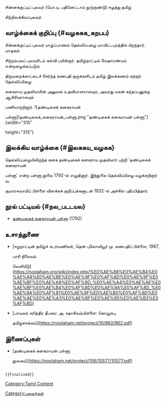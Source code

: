 சின்னக்குட்டிப் புலவர் (பொ.யு. பதினெட்டாம் நூற்றாண்டு) ஈழத்து தமிழ்
சிற்றிலக்கியப்புலவர்.

## வாழ்க்கைக் குறிப்பு {#வழககக_கறபப}

சின்னக்குட்டிப் புலவர் யாழ்ப்பாணம் தெல்லிப்பழை மாவிட்டபுரத்தில் பிறந்தார். மாதகல்
சிற்றம்பலப் புலவரிடம் கல்வி பயின்றார். தமிழ்நாட்டில் வேதாரண்யம் என்றழைக்கப்படும்
திருமறைக்காட்டைச் சேர்ந்த கணபதி குருக்களிடம் தமிழ் இலக்கணம் கற்றார். தெல்லிப்பிழை
கனகராய முதலியாரின் அலுவல் உதவியாளராகவும், அவரது மகன் கந்தப்பனுக்கு ஆசிரியராகவும்
பணியாற்றினார். ![தண்டிகைக் கனகராயன்
பள்ளு](தண்டிகைக்_கனகராயன்_பள்ளு.png "தண்டிகைக் கனகராயன் பள்ளு"){width="315"
height="315"}

## இலக்கிய வாழ்க்கை {#இலககய_வழகக}

தெல்லிப்பழையிலிருந்த கனக தண்டிகைக் கனகராய முதலியார் பற்றி 'தண்டிகைக் கனகராயன்
பள்ளு\' என்ற பள்ளு நூலை 1792-ல் எழுதினார். இந்நூலை தெல்லிப்பிழை வழக்கறிஞர் வ.
குமாரசுவாமிப் பிள்ளை விளக்கக் குறிப்புக்களுடன் 1932-ல் அச்சில் பதிப்பித்தார்.

## நூல் பட்டியல் {#நல_படடயல}

-   [தண்டிகைக் கனகராயன் பள்ளு](தண்டிகைக்_கனகராயன்_பள்ளு "wikilink") (1792)

## உசாத்துணை

-   [ஈழநாட்டின் தமிழ்ச் சுடர்மணிகள், தென் புலோலியூர் மு. கணபதிப் பிள்ளை, 1967,
    பாரி நிலையம்
    வெளியீடு](https://noolaham.org/wiki/index.php/%E0%AE%88%E0%AE%B4%E0%AE%A8%E0%AE%BE%E0%AE%9F%E0%AF%8D%E0%AE%9F%E0%AE%BF%E0%AE%A9%E0%AF%8D_%E0%AE%A4%E0%AE%AE%E0%AE%BF%E0%AE%B4%E0%AF%8D%E0%AE%9A%E0%AF%8D_%E0%AE%9A%E0%AF%81%E0%AE%9F%E0%AE%B0%E0%AF%8D%E0%AE%AE%E0%AE%A3%E0%AE%BF%E0%AE%95%E0%AE%B3%E0%AF%8D)
-   [பாவலர் சரித்திர தீபகம்: அ. சதாசிவம்பிள்ளை: கொழும்பு
    தமிழ்ச்சங்கம்](https://noolaham.net/project/10/962/962.pdf)

## இணைப்புகள்

-   [தண்டிகைக் கனகராயன் பள்ளு:
    நூலகம்](https://noolaham.net/project/106/10577/10577.pdf)

```{=mediawiki}
{{Finalised}}
```
[Category:Tamil Content](Category:Tamil_Content "wikilink")
[Category:புலவர்கள்](Category:புலவர்கள் "wikilink")
